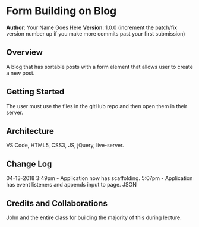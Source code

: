 # Form Building on Blog

**Author**: Your Name Goes Here
**Version**: 1.0.0 (increment the patch/fix version number up if you make more commits past your first submission)

## Overview
A blog that has sortable posts with a form element that allows user to create a new post.

## Getting Started
The user must use the files in the gitHub repo and then open them in their server.

## Architecture
VS Code, HTML5, CSS3, JS, jQuery, live-server.

## Change Log
04-13-2018 3:49pm - Application now has scaffolding.
5:07pm - Application has event listeners and appends input to page. JSON 

## Credits and Collaborations
John and the entire class for building the majority of this during lecture.